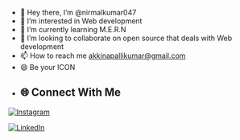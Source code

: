 - 👋 Hey there, I’m @nirmalkumar047
- 👀 I’m interested in Web development
- 🌱 I’m currently learning M.E.R.N
- 💞️ I’m looking to collaborate on open source that deals with Web development
- 📫 How to reach me akkinapallikumar@gmail.com
- 😄 Be your ICON
- ## 🌐 Connect With Me

[![Instagram](https://img.shields.io/badge/Instagram-Follow-E4405F?style=for-the-badge&logo=instagram&logoColor=white)](https://instagram.com/nirmal_kumar__002)

[![LinkedIn](https://img.shields.io/badge/LinkedIn-Connect-blue?style=for-the-badge&logo=linkedin&logoColor=white)](https://www.linkedin.com/in/nirmalkumara02/)


<!---
nirmalkumar047/nirmalkumar047 is a ✨ special ✨ repository because its `README.md` (this file) appears on your GitHub profile.
You can click the Preview link to take a look at your changes.
--->

